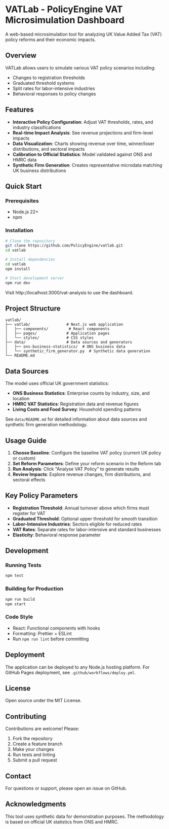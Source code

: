 # VATLab - PolicyEngine VAT Microsimulation Dashboard

A web-based microsimulation tool for analyzing UK Value Added Tax (VAT) policy reforms and their economic impacts.

## Overview

VATLab allows users to simulate various VAT policy scenarios including:
- Changes to registration thresholds
- Graduated threshold systems
- Split rates for labor-intensive industries
- Behavioral responses to policy changes

## Features

- **Interactive Policy Configuration**: Adjust VAT thresholds, rates, and industry classifications
- **Real-time Impact Analysis**: See revenue projections and firm-level impacts
- **Data Visualization**: Charts showing revenue over time, winner/loser distributions, and sectoral impacts
- **Calibration to Official Statistics**: Model validated against ONS and HMRC data
- **Synthetic Firm Generation**: Creates representative microdata matching UK business distributions

## Quick Start

### Prerequisites
- Node.js 22+ 
- npm

### Installation

```bash
# Clone the repository
git clone https://github.com/PolicyEngine/vatlab.git
cd vatlab

# Install dependencies
cd vatlab
npm install

# Start development server
npm run dev
```

Visit http://localhost:3000/vat-analysis to use the dashboard.

## Project Structure

```
vatlab/
├── vatlab/                # Next.js web application
│   ├── components/         # React components
│   ├── pages/             # Application pages
│   └── styles/            # CSS styles
├── data/                  # Data sources and generators
│   ├── ons-business-statistics/  # ONS business data
│   └── synthetic_firm_generator.py  # Synthetic data generation
└── README.md
```

## Data Sources

The model uses official UK government statistics:
- **ONS Business Statistics**: Enterprise counts by industry, size, and location
- **HMRC VAT Statistics**: Registration data and revenue figures
- **Living Costs and Food Survey**: Household spending patterns

See `data/README.md` for detailed information about data sources and synthetic firm generation methodology.

## Usage Guide

1. **Choose Baseline**: Configure the baseline VAT policy (current UK policy or custom)
2. **Set Reform Parameters**: Define your reform scenario in the Reform tab
3. **Run Analysis**: Click "Analyse VAT Policy" to generate results
4. **Review Impacts**: Explore revenue changes, firm distributions, and sectoral effects

## Key Policy Parameters

- **Registration Threshold**: Annual turnover above which firms must register for VAT
- **Graduated Threshold**: Optional upper threshold for smooth transition
- **Labor-Intensive Industries**: Sectors eligible for reduced rates
- **VAT Rates**: Separate rates for labor-intensive and standard businesses
- **Elasticity**: Behavioral response parameter

## Development

### Running Tests
```bash
npm test
```

### Building for Production
```bash
npm run build
npm start
```

### Code Style
- React: Functional components with hooks
- Formatting: Prettier + ESLint
- Run `npm run lint` before committing

## Deployment

The application can be deployed to any Node.js hosting platform. For GitHub Pages deployment, see `.github/workflows/deploy.yml`.

## License

Open source under the MIT License.

## Contributing

Contributions are welcome! Please:
1. Fork the repository
2. Create a feature branch
3. Make your changes
4. Run tests and linting
5. Submit a pull request

## Contact

For questions or support, please open an issue on GitHub.

## Acknowledgments

This tool uses synthetic data for demonstration purposes. The methodology is based on official UK statistics from ONS and HMRC.